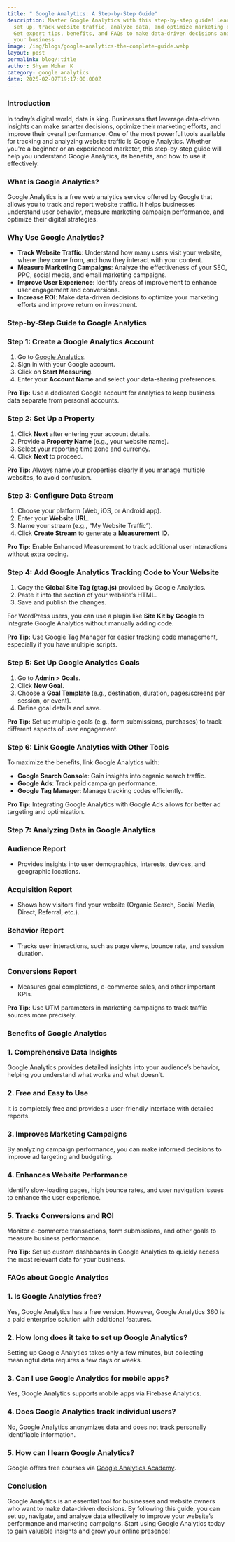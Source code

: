 ```yaml
---
title: " Google Analytics: A Step-by-Step Guide"
description: Master Google Analytics with this step-by-step guide! Learn how to
  set up, track website traffic, analyze data, and optimize marketing efforts.
  Get expert tips, benefits, and FAQs to make data-driven decisions and grow
  your business
image: /img/blogs/google-analytics-the-complete-guide.webp
layout: post
permalink: blog/:title
author: Shyam Mohan K
category: google analytics
date: 2025-02-07T19:17:00.000Z
---
```




### Introduction

In today’s digital world, data is king. Businesses that leverage data-driven insights can make smarter decisions, optimize their marketing efforts, and improve their overall performance. One of the most powerful tools available for tracking and analyzing website traffic is Google Analytics. Whether you're a beginner or an experienced marketer, this step-by-step guide will help you understand Google Analytics, its benefits, and how to use it effectively.

### What is Google Analytics?

Google Analytics is a free web analytics service offered by Google that allows you to track and report website traffic. It helps businesses understand user behavior, measure marketing campaign performance, and optimize their digital strategies.

### Why Use Google Analytics?

* **Track Website Traffic**: Understand how many users visit your website, where they come from, and how they interact with your content.
* **Measure Marketing Campaigns**: Analyze the effectiveness of your SEO, PPC, social media, and email marketing campaigns.
* **Improve User Experience**: Identify areas of improvement to enhance user engagement and conversions.
* **Increase ROI**: Make data-driven decisions to optimize your marketing efforts and improve return on investment.

### Step-by-Step Guide to Google Analytics

### Step 1: Create a Google Analytics Account

1. Go to [Google Analytics](https://analytics.google.com/).
2. Sign in with your Google account.
3. Click on **Start Measuring**.
4. Enter your **Account Name** and select your data-sharing preferences.

**Pro Tip:** Use a dedicated Google account for analytics to keep business data separate from personal accounts.

### Step 2: Set Up a Property

1. Click **Next** after entering your account details.
2. Provide a **Property Name** (e.g., your website name).
3. Select your reporting time zone and currency.
4. Click **Next** to proceed.

**Pro Tip:** Always name your properties clearly if you manage multiple websites, to avoid confusion.

### Step 3: Configure Data Stream

1. Choose your platform (Web, iOS, or Android app).
2. Enter your **Website URL**.
3. Name your stream (e.g., “My Website Traffic”).
4. Click **Create Stream** to generate a **Measurement ID**.

**Pro Tip:** Enable Enhanced Measurement to track additional user interactions without extra coding.

### Step 4: Add Google Analytics Tracking Code to Your Website

1. Copy the **Global Site Tag (gtag.js)** provided by Google Analytics.
2. Paste it into the <head> section of your website’s HTML.
3. Save and publish the changes.

For WordPress users, you can use a plugin like **Site Kit by Google** to integrate Google Analytics without manually adding code.

**Pro Tip:** Use Google Tag Manager for easier tracking code management, especially if you have multiple scripts.

### Step 5: Set Up Google Analytics Goals

1. Go to **Admin > Goals**.
2. Click **New Goal**.
3. Choose a **Goal Template** (e.g., destination, duration, pages/screens per session, or event).
4. Define goal details and save.

**Pro Tip:** Set up multiple goals (e.g., form submissions, purchases) to track different aspects of user engagement.

### Step 6: Link Google Analytics with Other Tools

To maximize the benefits, link Google Analytics with:

* **Google Search Console**: Gain insights into organic search traffic.
* **Google Ads**: Track paid campaign performance.
* **Google Tag Manager**: Manage tracking codes efficiently.

**Pro Tip:** Integrating Google Analytics with Google Ads allows for better ad targeting and optimization.

### Step 7: Analyzing Data in Google Analytics

### Audience Report

* Provides insights into user demographics, interests, devices, and geographic locations.

### Acquisition Report

* Shows how visitors find your website (Organic Search, Social Media, Direct, Referral, etc.).

### Behavior Report

* Tracks user interactions, such as page views, bounce rate, and session duration.

### Conversions Report

* Measures goal completions, e-commerce sales, and other important KPIs.

**Pro Tip:** Use UTM parameters in marketing campaigns to track traffic sources more precisely.

### Benefits of Google Analytics

### 1. Comprehensive Data Insights

Google Analytics provides detailed insights into your audience’s behavior, helping you understand what works and what doesn’t.

### 2. Free and Easy to Use

It is completely free and provides a user-friendly interface with detailed reports.

### 3. Improves Marketing Campaigns

By analyzing campaign performance, you can make informed decisions to improve ad targeting and budgeting.

### 4. Enhances Website Performance

Identify slow-loading pages, high bounce rates, and user navigation issues to enhance the user experience.

### 5. Tracks Conversions and ROI

Monitor e-commerce transactions, form submissions, and other goals to measure business performance.

**Pro Tip:** Set up custom dashboards in Google Analytics to quickly access the most relevant data for your business.

### FAQs about Google Analytics

### 1. Is Google Analytics free?

Yes, Google Analytics has a free version. However, Google Analytics 360 is a paid enterprise solution with additional features.

### 2. How long does it take to set up Google Analytics?

Setting up Google Analytics takes only a few minutes, but collecting meaningful data requires a few days or weeks.

### 3. Can I use Google Analytics for mobile apps?

Yes, Google Analytics supports mobile apps via Firebase Analytics.

### 4. Does Google Analytics track individual users?

No, Google Analytics anonymizes data and does not track personally identifiable information.

### 5. How can I learn Google Analytics?

Google offers free courses via [Google Analytics Academy](https://analytics.google.com/analytics/academy/).

### Conclusion

Google Analytics is an essential tool for businesses and website owners who want to make data-driven decisions. By following this guide, you can set up, navigate, and analyze data effectively to improve your website’s performance and marketing campaigns. Start using Google Analytics today to gain valuable insights and grow your online presence!
